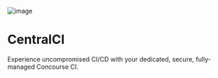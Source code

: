 ![image](https://github.com/user-attachments/assets/6561904b-de56-43cf-bd1a-0a8096dbf6d0)

# CentralCI
Experience uncompromised CI/CD with your dedicated, secure, fully-managed Concourse CI.
